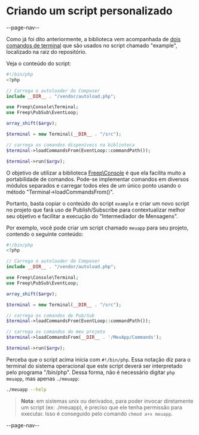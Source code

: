 # Criando um script personalizado

--page-nav--

Como já foi dito anteriormente, a biblioteca vem acompanhada de [dois comandos de terminal](04-usando-script-example.md) que são usados no script chamado "example", localizado na raiz do repositório.

Veja o conteúdo do script:

```php
#!/bin/php
<?php

// Carrega o autoloader do Composer
include __DIR__ . "/vendor/autoload.php";

use Freep\Console\Terminal;
use Freep\PubSub\EventLoop;

array_shift($argv);

$terminal = new Terminal(__DIR__ . "/src");

// carrega os comandos disponíveis na biblioteca
$terminal->loadCommandsFrom(EventLoop::commandPath());

$terminal->run($argv);
```

O objetivo de utilizar a biblioteca [Freep\Console](https://github.com/ricardopedias/freep-console) é que ela facilita muito a portabilidade de comandos. Pode-se implementar comandos em diversos módulos separados e carregar todos eles de um único ponto usando o método "Terminal->loadCommandsFrom()".

Portanto, basta copiar o conteúdo do script `example` e criar um novo script no projeto que fará uso de Publish/Subscribe para contextualizar melhor seu objetivo e facilitar a execução do "Intermediador de Mensagens".

Por exemplo, você pode criar um script chamado `meuapp` para seu projeto, contendo o seguinte conteúdo:

```php
#!/bin/php
<?php

// Carrega o autoloader do Composer
include __DIR__ . "/vendor/autoload.php";

use Freep\Console\Terminal;
use Freep\PubSub\EventLoop;

array_shift($argv);

$terminal = new Terminal(__DIR__ . "/src");

// carrega os comandos de Pub/Sub
$terminal->loadCommandsFrom(EventLoop::commandPath());

// carrega os comandos do meu projeto
$terminal->loadCommandsFrom(__DIR__ . '/MeuApp/Commands');

$terminal->run($argv);
```

Perceba que o script acima inicia com `#!/bin/php`. Essa notação diz para o terminal do sistema operacional que este script deverá ser interpretado pelo programa "/bin/php". Dessa forma, não é necessário digitar `php meuapp`, mas apenas `./meuapp`:

```bash
./meuapp --help
```

> **Nota**: em sistemas unix ou derivados, para poder invocar diretamente um script (ex: ./meuapp), é preciso que ele tenha permissão para executar. Isso é conseguido pelo comando `chmod a+x meuapp`.

--page-nav--
